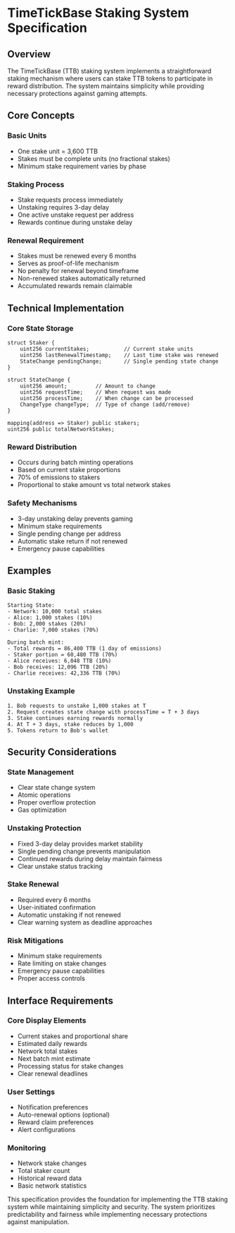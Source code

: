 # TimeTickBase Staking System Specification

## Overview

The TimeTickBase (TTB) staking system implements a straightforward staking mechanism where users can stake TTB tokens to participate in reward distribution. The system maintains simplicity while providing necessary protections against gaming attempts.

## Core Concepts

### Basic Units
- One stake unit = 3,600 TTB
- Stakes must be complete units (no fractional stakes)
- Minimum stake requirement varies by phase

### Staking Process
- Stake requests process immediately
- Unstaking requires 3-day delay
- One active unstake request per address
- Rewards continue during unstake delay

### Renewal Requirement
- Stakes must be renewed every 6 months
- Serves as proof-of-life mechanism
- No penalty for renewal beyond timeframe
- Non-renewed stakes automatically returned
- Accumulated rewards remain claimable

## Technical Implementation

### Core State Storage
```solidity
struct Staker {
    uint256 currentStakes;           // Current stake units
    uint256 lastRenewalTimestamp;    // Last time stake was renewed
    StateChange pendingChange;       // Single pending state change
}

struct StateChange {
    uint256 amount;         // Amount to change
    uint256 requestTime;    // When request was made
    uint256 processTime;    // When change can be processed
    ChangeType changeType;  // Type of change (add/remove)
}

mapping(address => Staker) public stakers;
uint256 public totalNetworkStakes;
```

### Reward Distribution
- Occurs during batch minting operations
- Based on current stake proportions
- 70% of emissions to stakers
- Proportional to stake amount vs total network stakes

### Safety Mechanisms
- 3-day unstaking delay prevents gaming
- Minimum stake requirements
- Single pending change per address
- Automatic stake return if not renewed
- Emergency pause capabilities

## Examples

### Basic Staking
```
Starting State:
- Network: 10,000 total stakes
- Alice: 1,000 stakes (10%)
- Bob: 2,000 stakes (20%)
- Charlie: 7,000 stakes (70%)

During batch mint:
- Total rewards = 86,400 TTB (1 day of emissions)
- Staker portion = 60,480 TTB (70%)
- Alice receives: 6,048 TTB (10%)
- Bob receives: 12,096 TTB (20%)
- Charlie receives: 42,336 TTB (70%)
```

### Unstaking Example
```
1. Bob requests to unstake 1,000 stakes at T
2. Request creates state change with processTime = T + 3 days
3. Stake continues earning rewards normally
4. At T + 3 days, stake reduces by 1,000
5. Tokens return to Bob's wallet
```

## Security Considerations

### State Management
- Clear state change system
- Atomic operations
- Proper overflow protection
- Gas optimization

### Unstaking Protection
- Fixed 3-day delay provides market stability
- Single pending change prevents manipulation
- Continued rewards during delay maintain fairness
- Clear unstake status tracking

### Stake Renewal
- Required every 6 months
- User-initiated confirmation
- Automatic unstaking if not renewed
- Clear warning system as deadline approaches

### Risk Mitigations
- Minimum stake requirements
- Rate limiting on stake changes
- Emergency pause capabilities
- Proper access controls

## Interface Requirements

### Core Display Elements
- Current stakes and proportional share
- Estimated daily rewards
- Network total stakes
- Next batch mint estimate
- Processing status for stake changes
- Clear renewal deadlines

### User Settings
- Notification preferences
- Auto-renewal options (optional)
- Reward claim preferences
- Alert configurations

### Monitoring
- Network stake changes
- Total staker count
- Historical reward data
- Basic network statistics

This specification provides the foundation for implementing the TTB staking system while maintaining simplicity and security. The system prioritizes predictability and fairness while implementing necessary protections against manipulation.